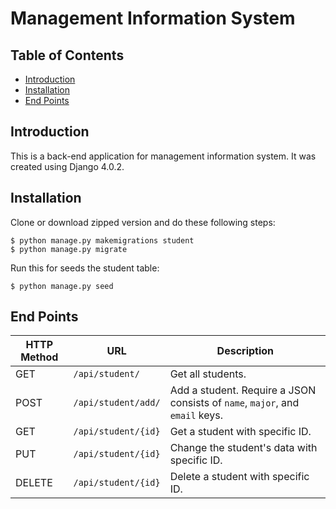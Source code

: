 # Management Information System

## Table of Contents
- [Introduction](#introduction)
- [Installation](#installation)
- [End Points](#end-points)

## Introduction
This is a back-end application for management information system. It was created
using Django 4.0.2.

## Installation
Clone or download zipped version and do these following steps:

```
$ python manage.py makemigrations student
$ python manage.py migrate
```

Run this for seeds the student table:

```
$ python manage.py seed
```

## End Points
| HTTP Method | URL                 | Description                                                                  |
| ----------- | ------------------- | ---------------------------------------------------------------------------- |
| GET         | `/api/student/`     | Get all students.                                                            |
| POST        | `/api/student/add/` | Add a student. Require a JSON consists of `name`, `major`, and `email` keys. |
| GET         | `/api/student/{id}` | Get a student with specific ID.                                              |
| PUT         | `/api/student/{id}` | Change the student's data with specific ID.                                  |
| DELETE      | `/api/student/{id}` | Delete a student with specific ID.                                           |